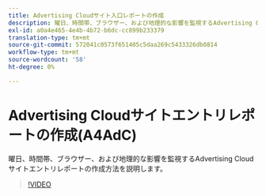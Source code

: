 ```yaml
---
title: Advertising Cloudサイト入口レポートの作成
description: 曜日、時間帯、ブラウザー、および地理的な影響を監視するAdvertising Cloudサイトエントリレポートの作成方法を説明します。
exl-id: a0a4e465-4e4b-4b72-b6dc-cc899b233379
translation-type: tm+mt
source-git-commit: 572041c0573f651405c5daa269c5433326db0814
workflow-type: tm+mt
source-wordcount: '58'
ht-degree: 0%

---
```


# Advertising Cloudサイトエントリレポートの作成(A4AdC)

曜日、時間帯、ブラウザー、および地理的な影響を監視するAdvertising Cloudサイトエントリレポートの作成方法を説明します。

>[!VIDEO](https://video.tv.adobe.com/v/33921)
